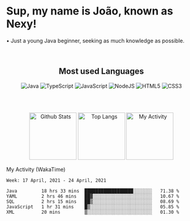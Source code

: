 <h1>Sup, my name is João, known as Nexy!</h1>
<p>• Just a young Java beginner, seeking as much knowledge as possible.</p>

  <br>
  <h2 align="center"><strong>Most used Languages</strong></h2>
  <p align="center">
    <img alt="Java" src="https://img.shields.io/badge/java-%23ED8B00.svg?&style=for-the-badge&logo=java&logoColor=white"/>
    <img alt="TypeScript" src="https://img.shields.io/badge/typescript%20-%23007ACC.svg?&style=for-the-badge&logo=typescript&logoColor=white"/>
    <img alt="JavaScript" src="https://img.shields.io/badge/javascript%20-%23323330.svg?&style=for-the-badge&logo=javascript&logoColor=%23F7DF1E"/>
    <img alt="NodeJS" src="https://img.shields.io/badge/node.js%20-%2343853D.svg?&style=for-the-badge&logo=node.js&logoColor=white"/>
    <img alt="HTML5" src="https://img.shields.io/badge/html5%20-%23E34F26.svg?&style=for-the-badge&logo=html5&logoColor=white"/>
    <img alt="CSS3" src="https://img.shields.io/badge/css3%20-%231572B6.svg?&style=for-the-badge&logo=css3&logoColor=white"/>
  </p>
  <br>
  <br>
<p align="center">
  <img alt= "Github Stats" src= "https://github-readme-stats.vercel.app/api?username=nexxyy&show_icons=true&theme=gotham&hide_title=true" height="125px">
  <img alt= "Top Langs" src="https://github-readme-stats.vercel.app/api/top-langs/?username=Nexxyy&theme=gotham" height="125px">
  
  <img alt= "My Activity" src="https://github-readme-stats.vercel.app/api/wakatime?username=Nexy1211&theme=gotham" height="125px">
</p>  

My Activity (WakaTime)
<!--START_SECTION:waka-->
```text
Week: 17 April, 2021 - 24 April, 2021

Java         18 hrs 33 mins  ██████████████████░░░░░░░   71.38 % 
YAML         2 hrs 46 mins   ██▓░░░░░░░░░░░░░░░░░░░░░░   10.67 % 
SQL          2 hrs 15 mins   ██▒░░░░░░░░░░░░░░░░░░░░░░   08.69 % 
JavaScript   1 hr 31 mins    █▒░░░░░░░░░░░░░░░░░░░░░░░   05.85 % 
XML          20 mins         ▒░░░░░░░░░░░░░░░░░░░░░░░░   01.30 % 
```
<!--END_SECTION:waka-->
